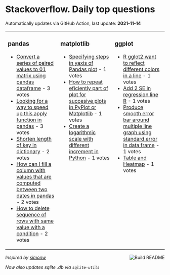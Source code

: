# Stackoverflow. Daily top questions 

Automatically updates via GitHub Action, last update: **<!-- date starts -->2021-11-14<!-- date ends -->**


<table><tr><td valign="top" width="33%">

### pandas
<!-- pandas starts -->
* [Convert a series of paired values to 01 matrix using pandas dataframe](https://stackoverflow.com/questions/69960228/convert-a-series-of-paired-values-to-0-1-matrix-using-pandas-dataframe) - 3 votes
* [Looking for a way to speed up this apply function in pandas](https://stackoverflow.com/questions/69959719/looking-for-a-way-to-speed-up-this-apply-function-in-pandas) - 3 votes
* [Shorten length of key in dictionary](https://stackoverflow.com/questions/69961743/shorten-length-of-key-in-dictionary) - 2 votes
* [How can I fill a column with values that are computed between two dates in pandas](https://stackoverflow.com/questions/69963949/how-can-i-fill-a-column-with-values-that-are-computed-between-two-dates-in-panda) - 2 votes
* [How to delete sequence of rows with same value with a condition](https://stackoverflow.com/questions/69964728/how-to-delete-sequence-of-rows-with-same-value-with-a-condition) - 2 votes
<!-- pandas ends -->
</td><td valign="top" width="34%">


### matplotlib
<!-- matplotlib starts -->
* [Specifying steps in yaxis of Pandas plot](https://stackoverflow.com/questions/69962957/specifying-steps-in-y-axis-of-pandas-plot) - 1 votes
* [How to repeat eficiently part of plot for succesive plots in PyPlot or Matplotlib](https://stackoverflow.com/questions/69966607/how-to-repeat-eficiently-part-of-plot-for-succesive-plots-in-pyplot-or-matplotli) - 1 votes
* [Create a logarithmic scale with different increment in Python](https://stackoverflow.com/questions/69962379/create-a-logarithmic-scale-with-different-increment-in-python) - 1 votes
<!-- matplotlib ends -->
</td><td valign="top" width="34%">


### ggplot
<!-- ggplot2 starts -->
* [R gglot2 want to reflect different colors in a line](https://stackoverflow.com/questions/69961127/r-gglot2-want-to-reflect-different-colors-in-a-line) - 1 votes
* [Add  2 SE in regression line R](https://stackoverflow.com/questions/69966033/add-2-se-in-regression-line-r) - 1 votes
* [Produce smooth error bar around multiple line graph using standard error in data frame](https://stackoverflow.com/questions/69959551/produce-smooth-error-bar-around-multiple-line-graph-using-standard-error-in-data) - 1 votes
* [Table and Heatmap](https://stackoverflow.com/questions/69964866/table-and-heatmap) - 1 votes
<!-- ggplot2 ends -->
</td></tr></table>

<a href="https://github.com/hp0404/hp0404/actions"><img src="https://github.com/hp0404/hp0404/workflows/Build%20README/badge.svg" align="right" alt="Build README"></a> <p>*Inspired by  [simonw](https://github.com/simonw/simonw)*</p> <p> *Now also updates sqlite .db via `sqlite-utils`* </p>
